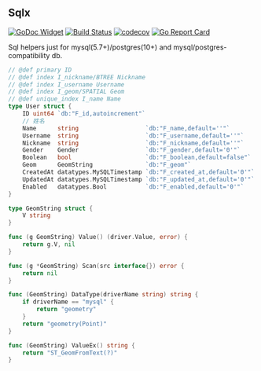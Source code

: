 ## Sqlx

[![GoDoc Widget](https://godoc.org/github.com/go-courier/sqlx/v2?status.svg)](https://godoc.org/github.com/go-courier/sqlx/v2)
[![Build Status](https://travis-ci.org/go-courier/sqlx.svg?branch=master)](https://travis-ci.org/go-courier/sqlx)
[![codecov](https://codecov.io/gh/go-courier/sqlx/branch/master/graph/badge.svg)](https://codecov.io/gh/go-courier/sqlx)
[![Go Report Card](https://goreportcard.com/badge/github.com/go-courier/sqlx/v2)](https://goreportcard.com/report/github.com/go-courier/sqlx/v2)


Sql helpers just for mysql(5.7+)/postgres(10+) and mysql/postgres-compatibility db.



```go
// @def primary ID
// @def index I_nickname/BTREE Nickname
// @def index I_username Username
// @def index I_geom/SPATIAL Geom
// @def unique_index I_name Name
type User struct {
	ID uint64 `db:"F_id,autoincrement"`
	// 姓名
	Name      string                   `db:"F_name,default=''"`
	Username  string                   `db:"F_username,default=''"`
	Nickname  string                   `db:"F_nickname,default=''"`
	Gender    Gender                   `db:"F_gender,default='0'"`
	Boolean   bool                     `db:"F_boolean,default=false"`
	Geom      GeomString               `db:"F_geom"`
	CreatedAt datatypes.MySQLTimestamp `db:"F_created_at,default='0'"`
	UpdatedAt datatypes.MySQLTimestamp `db:"F_updated_at,default='0'"`
	Enabled   datatypes.Bool           `db:"F_enabled,default='0'"`
}

type GeomString struct {
	V string
}

func (g GeomString) Value() (driver.Value, error) {
	return g.V, nil
}

func (g *GeomString) Scan(src interface{}) error {
	return nil
}

func (GeomString) DataType(driverName string) string {
	if driverName == "mysql" {
		return "geometry"
	}
	return "geometry(Point)"
}

func (GeomString) ValueEx() string {
	return "ST_GeomFromText(?)"
}
```
